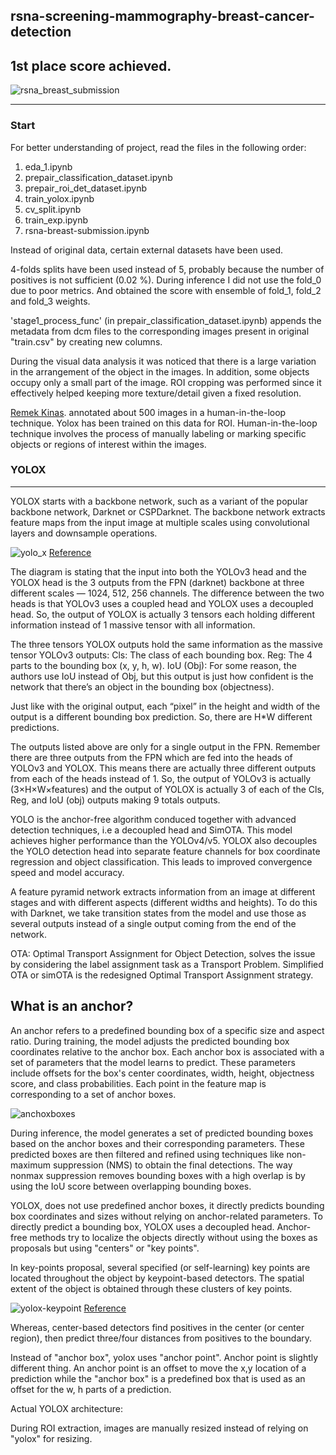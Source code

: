 ## rsna-screening-mammography-breast-cancer-detection
## 1st place score achieved.
![rsna_breast_submission](https://github.com/bishnarender/rsna-screening-mammography-breast-cancer-detection/assets/49610834/e897c0ab-6457-4c37-9885-294bf28210ab)

-----

### Start 
For better understanding of project, read the files in the following order:
1. eda_1.ipynb 
2. prepair_classification_dataset.ipynb
3. prepair_roi_det_dataset.ipynb
4. train_yolox.ipynb
5. cv_split.ipynb
6. train_exp.ipynb
7. rsna-breast-submission.ipynb

Instead of original data, certain external datasets have been used.

4-folds splits have been used instead of 5, probably because the number of positives is not sufficient (0.02 %). During inference I did not use the fold_0 due to poor metrics. And obtained the score with ensemble of fold_1, fold_2 and fold_3 weights.

'stage1_process_func' (in prepair_classification_dataset.ipynb) appends the metadata from dcm files to the corresponding images present in original "train.csv" by creating new columns.

During the visual data analysis it was noticed that there is a large variation in the arrangement of the object in the images. In addition, some objects occupy only a small part of the image. ROI cropping was performed since it effectively helped keeping more texture/detail given a fixed resolution. 

[Remek Kinas](https://www.kaggle.com/remekkinas/). annotated about 500 images in a human-in-the-loop technique. Yolox has been trained on this data for ROI. Human-in-the-loop technique involves the process of manually labeling or marking specific objects or regions of interest within the images.

### <b>YOLOX</b>
-----
YOLOX starts with a backbone network, such as a variant of the popular backbone network, Darknet or CSPDarknet. The backbone network extracts feature maps from the input image at multiple scales using convolutional layers and downsample operations.

![yolo_x](https://github.com/bishnarender/rsna-screening-mammography-breast-cancer-detection/assets/49610834/4733dbb6-18f4-4b26-b717-1453426ddef4)
[Reference](https://medium.com/mlearning-ai/yolox-explanation-how-does-yolox-work-3e5c89f2bf78/)

The diagram is stating that the input into both the YOLOv3 head and the YOLOX head is the 3 outputs from the FPN (darknet) backbone at three different scales — 1024, 512, 256 channels. The difference between the two heads is that YOLOv3 uses a coupled head and YOLOX uses a decoupled head. So, the output of YOLOX is actually 3 tensors each holding different information instead of 1 massive tensor with all information.

The three tensors YOLOX outputs hold the same information as the massive tensor YOLOv3 outputs:
Cls: The class of each bounding box.
Reg: The 4 parts to the bounding box (x, y, h, w).
IoU (Obj): For some reason, the authors use IoU instead of Obj, but this output is just how confident is the network that there’s an object in the bounding box (objectness).

Just like with the original output, each “pixel” in the height and width of the output is a different bounding box prediction. So, there are H*W different predictions.

The outputs listed above are only for a single output in the FPN. Remember there are three outputs from the FPN which are fed into the heads of YOLOv3 and YOLOX. This means there are actually three different outputs from each of the heads instead of 1. So, the output of YOLOv3 is actually (3×H×W×features) and the output of YOLOX is actually 3 of each of the Cls, Reg, and IoU (obj) outputs making 9 totals outputs.

YOLO is the anchor-free algorithm conduced together with advanced detection techniques, i.e a decoupled head and SimOTA. This model achieves higher performance than the YOLOv4/v5. YOLOX also decouples the YOLO detection head into separate feature channels for box coordinate regression and object classification. This leads to improved convergence speed and model accuracy.

A feature pyramid network extracts information from an image at different stages and with different aspects (different widths and heights). To do this with Darknet, we take transition states from the model and use those as several outputs instead of a single output coming from the end of the network.

OTA: Optimal Transport Assignment for Object Detection, solves the issue by considering the label assignment task as a Transport Problem. Simplified OTA or simOTA is the redesigned Optimal Transport Assignment strategy. 


<b>What is an anchor?</b>
-----
An anchor refers to a predefined bounding box of a specific size and aspect ratio. During training, the model adjusts the predicted bounding box coordinates relative to the anchor box. Each anchor box is associated with a set of parameters that the model learns to predict. These parameters include offsets for the box's center coordinates, width, height, objectness score, and class probabilities. Each point in the feature map is corresponding to a set of anchor boxes.

![anchoxboxes](https://github.com/bishnarender/rsna-screening-mammography-breast-cancer-detection/assets/49610834/ddbf6836-e25d-4b39-b794-ab697643885d)

During inference, the model generates a set of predicted bounding boxes based on the anchor boxes and their corresponding parameters. These predicted boxes are then filtered and refined using techniques like non-maximum suppression (NMS) to obtain the final detections. The way nonmax suppression removes bounding boxes with a high overlap is by using the IoU score between overlapping bounding boxes.

YOLOX, does not use predefined anchor boxes, it directly predicts bounding box coordinates and sizes without relying on anchor-related parameters. To directly predict a bounding box, YOLOX uses a decoupled head. Anchor-free methods try to localize the objects directly without using the boxes as proposals but using "centers" or "key points". 

In key-points proposal, several specified (or self-learning) key points are located throughout the object by keypoint-based detectors. The spatial extent of the object is obtained through these clusters of key points.

![yolox-keypoint](https://github.com/bishnarender/rsna-screening-mammography-breast-cancer-detection/assets/49610834/c44e16be-bf12-47d8-b077-97aaf9371a74)
[Reference](https://learnopencv.com/yolox-object-detector-paper-explanation-and-custom-training/)

Whereas, center-based detectors find positives in the center (or center region), then predict three/four distances from positives to the boundary.

Instead of "anchor box", yolox uses "anchor point". Anchor point is slightly different thing. An anchor point is an offset to move the x,y location of a prediction while the "anchor box" is a predefined box that is used as an offset for the w, h parts of a prediction. 

Actual YOLOX architecture:

During ROI extraction, images are manually resized instead of relying on "yolox" for resizing. 



